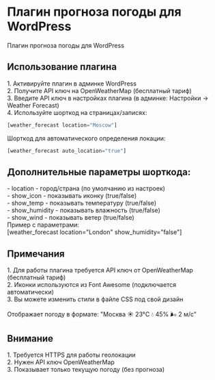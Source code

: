 # Плагин прогноза погоды для WordPress
Плагин прогноза погоды для WordPress

<h2>Использование плагина</h2>
1. Активируйте плагин в админке WordPress<br>
2. Получите API ключ на OpenWeatherMap (бесплатный тариф)<br>
3. Введите API ключ в настройках плагина (в админке: Настройки → Weather Forecast)<br>
4. Используйте шорткод на страницах/записях:<br>

```php
[weather_forecast location="Moscow"]
```

Шорткод для автоматического определения локации:<br>
```php
[weather_forecast auto_location="true"]
```
<h2>Дополнительные параметры шорткода:</h2>
- location - город/страна (по умолчанию из настроек)<br>
- show_icon - показывать иконку (true/false)<br>
- show_temp - показывать температуру (true/false)<br>
- show_humidity - показывать влажность (true/false)<br>
- show_wind - показывать ветер (true/false)<br>
Пример с параметрами:<br>
[weather_forecast location="London" show_humidity="false"]

<h2>Примечания</h2>
1. Для работы плагина требуется API ключ от OpenWeatherMap (бесплатный тариф)<br>
2. Иконки используются из Font Awesome (подключается автоматически)<br>
3. Вы можете изменить стили в файле CSS под свой дизайн<br>
<br>
Отображает погоду в формате: "Москва ☀️ 23°C 💧 45% 🌬️ 2 м/с"<br>

<h2>Внимание</h2>
1. Требуется HTTPS для работы геолокации<br>
2. Нужен API ключ OpenWeatherMap<br>
3. Показывает только текущую погоду (без прогноза)<br>
